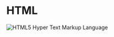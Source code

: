 # HTML
![HTML5](https://img.shields.io/badge/html5-%23E34F26.svg?style=for-the-badge&logo=html5&logoColor=white)
Hyper Text Markup Language
